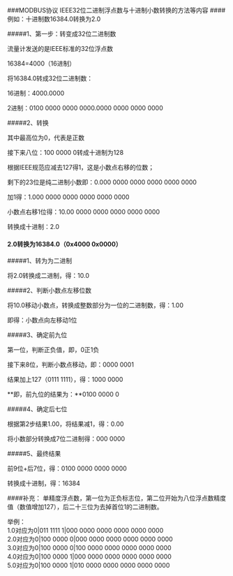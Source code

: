 ###MODBUS协议 IEEE32位二进制浮点数与十进制小数转换的方法等内容
####例如：十进制数16384.0转换为2.0

#####1、第一步：转变成32位二进制数

流量计发送的是IEEE标准的32位浮点数

16384=4000（16进制）

将16384.0转成32位二进制数：

16进制：4000.0000

2进制：0100 0000 0000 0000.0000 0000 0000 0000

#####2、转换

其中最高位为0，代表是正数

接下来八位：100 0000 0转成十进制为128

根据IEEE规范应减去127得1，这是小数点右移的位数；

剩下的23位是纯二进制小数即：0.000 0000 0000 0000 0000 0000

加1得：1.000 0000 0000 0000 0000 0000

小数点右移1位得：10.00 0000 0000 0000 0000 0000

转换成十进制：2.0



#### 2.0转换为16384.0（0x4000  0x0000）

#####1、转为为二进制

将2.0转换成二进制，得：10.0

#####2、判断小数点左移位数

将10.0移动小数点，转换成整数部分为一位的二进制数，得：1.00

即得：小数点向左移动1位

#####3、确定前九位

第一位，判断正负值，即，0正1负

接下来8位，判断小数点移动，即：0000 0001

结果加上127（0111 1111），得：1000 0000

**即，前九位的结果为：**0100 0000 0

#####4、确定后七位

根据第2步结果1.00，将结果减1，得：0.00

将小数部分转换成7位二进制得：000 0000


#####5、最终结果

前9位+后7位，得：0100 0000 0000 0000

转换成十进制，得：16384


####补充：
单精度浮点数，第一位为正负标志位，第二位开始为八位浮点数精度值（数值增加127），后二十三位为去掉首位1的二进制数。  

举例：  
1.0对应为0|011 1111 1|000 0000 0000 0000 0000 0000  
2.0对应为0|100 0000 0|000 0000 0000 0000 0000 0000  
3.0对应为0|100 0000 0|100 0000 0000 0000 0000 0000  
4.0对应为0|100 0000 1|000 0000 0000 0000 0000 0000  
5.0对应为0|100 0000 1|010 0000 0000 0000 0000 0000  